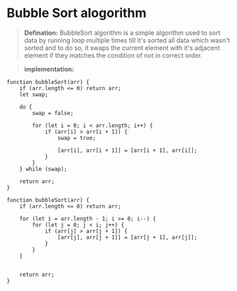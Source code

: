 # Bubble Sort alogorithm

> **Defination:**
BubbleSort algorithm is a simple algorithm used to sort data by running loop multiple times till it's sorted all data which wasn't sorted and to do so, it swaps the current element with it's adjacent element if they matches the condition of not in correct order.

> **implementation:**

```(JavaScript)
function bubbleSort(arr) {
    if (arr.length <= 0) return arr;
    let swap;

    do {
        swap = false;

        for (let i = 0; i < arr.length; i++) {
            if (arr[i] > arr[i + 1]) {
                swap = true;

                [arr[i], arr[i + 1]] = [arr[i + 1], arr[i]];
            }
        }
    } while (swap);

    return arr;
}

```

```(JavaScript)
function bubbleSort(arr) {
    if (arr.length <= 0) return arr;

    for (let i = arr.length - 1; i >= 0; i--) {
        for (let j = 0; j < i; j++) {
            if (arr[j] > arr[j + 1]) {
                [arr[j], arr[j + 1]] = [arr[j + 1], arr[j]];
            }
        }
    }


    return arr;
}
```
